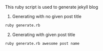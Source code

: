 This ruby script is used to generate jekyll blog  
1. Generating with no given post title
```bash
ruby generate.rb
```
2. Generating with given post title
```bash
ruby generate.rb awesome post name
```


